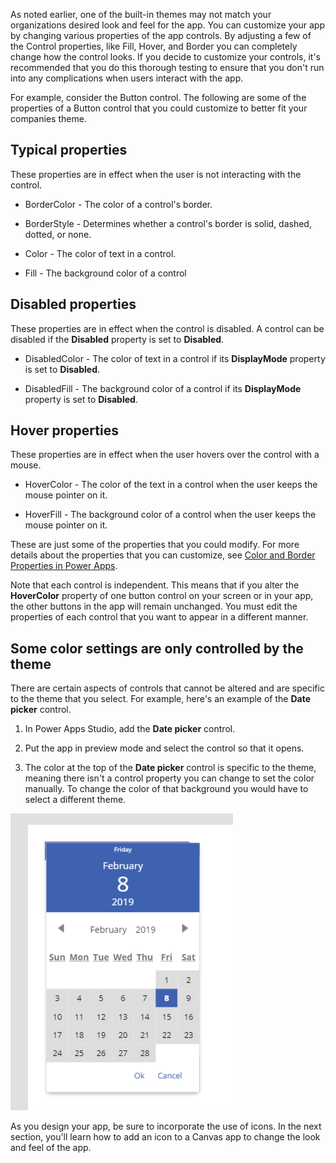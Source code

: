 As noted earlier, one of the built-in themes may not match your
organizations desired look and feel for the app. You can customize your
app by changing various properties of the app controls. By adjusting a
few of the Control properties, like Fill, Hover, and Border you can
completely change how the control looks. If you decide to customize
your controls, it's recommended that you do this thorough testing to ensure that you
don't run into any complications when users interact with the app.

For example, consider the Button control. The following are
some of the properties of a Button control that you could customize to better
fit your companies theme.

Typical properties
-----------------

These properties are in effect when the user is not interacting with the
control.

-   BorderColor - The color of a control\'s border.

-   BorderStyle - Determines whether a control\'s border is solid, dashed, dotted,
    or none.

-   Color - The color of text in a control.

-   Fill - The background color of a control

Disabled properties
-------------------

These properties are in effect when the control is disabled. A control
can be disabled if the **Disabled** property is set to **Disabled**.

-   DisabledColor - The color of text in a control if its **DisplayMode**
    property is set to **Disabled**.

-   DisabledFill - The background color of a control if its **DisplayMode**
    property is set to **Disabled**.

Hover properties
----------------

These properties are in effect when the user hovers over the control
with a mouse.

-   HoverColor - The color of the text in a control when the user keeps
    the mouse pointer on it.

-   HoverFill - The background color of a control when the user keeps
    the mouse pointer on it.

These are just some of the properties that you could modify. For more details about the properties that you can
customize, see [Color and Border Properties in Power Apps](https://docs.microsoft.com/powerapps/maker/canvas-apps/controls/properties-color-border).

Note that each control is independent. This means that if
you alter the **HoverColor** property of one button control on your screen
or in your app, the other buttons in the app will remain unchanged. You
must edit the properties of each control that you want to appear in a
different manner.

Some color settings are only controlled by the theme
----------------------------------------------------

There are certain aspects of controls that cannot be altered and are
specific to the theme that you select. For example, here's an example of the **Date picker** control.

1.  In Power Apps Studio, add the **Date picker** control.

2.  Put the app in preview mode and select the control so that it opens.

3.  The color at the top of the **Date picker** control is specific to
    the theme, meaning there isn't a control property you can change to
    set the color manually. To change the color of that background you
    would have to select a different theme.

![Screenshot of the Date Picker Control with color set by theme.](../media/DatePickerControl.png)

As you design your app, be sure to incorporate the use of icons. In
the next section, you'll learn how to add an icon to a Canvas app to change the look and feel of the app. 
